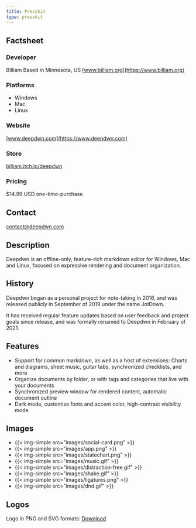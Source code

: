 ```yaml
---
title: Presskit
type: presskit
---
```


<div class="presskit-body">
<div class="factsheet">

## Factsheet

### Developer

Billiam
Based in Minnesota, US
[www.billiam.org](https://www.billiam.org)

### Platforms

* Windows
* Mac
* Linux

### Website

[www.deepdwn.com](https://www.deepdwn.com)

### Store

[billiam.itch.io/deepdwn](https://billiam.itch.io/deepdwn)

### Pricing

$14.99 USD
one-time-purchase

## Contact

<contact@deepdwn.com>

</div>
<div class="data">

## Description

Deepdwn is an offline-only, feature-rich markdown editor for Windows, Mac and Linux, focused on
expressive rendering and document organization.

## History

Deepdwn began as a personal project for note-taking in 2016, and was released publicly in September of 2019 under the name JotDown.

It has received regular feature updates based on user feedback and project goals since release, and was formally renamed to Deepdwn in February of 2021.

## Features

* Support for common markdown, as well as a host of extensions: Charts and diagrams, sheet music, guitar tabs, synchronized checklists, and more
* Organize documents by folder, or with tags and categories that live with your documents
* Synchronized preview window for rendered content, automatic document outline
* Dark mode, customize fonts and accent color, high-contrast visibility mode

## Images

<div class="gallery">

* {{< img-simple src="images/social-card.png" >}}
* {{< img-simple src="images/app.png" >}}
* {{< img-simple src="images/statechart.png" >}}
* {{< img-simple src="images/music.gif" >}}
* {{< img-simple src="images/distraction-free.gif" >}}
* {{< img-simple src="images/shake.gif" >}}
* {{< img-simple src="images/ligatures.png" >}}
* {{< img-simple src="images/dnd.gif" >}}

</div>

## Logos

Logo in PNG and SVG formats: <a href="images/deepdwn-logos.zip">Download</a>

</div>
</div>
